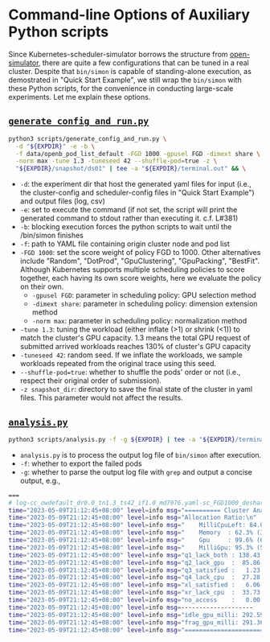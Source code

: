 # Command-line Options of Auxiliary Python scripts

Since Kubernetes-scheduler-simulator borrows the structure from [open-simulator](https://github.com/alibaba/open-simulator), there are quite a few configurations that can be tuned in a real cluster. Despite that `bin/simon` is capable of standing-alone execution, as demostrated in "Quick Start Example", we still wrap the `bin/simon` with these Python scripts, for the convenience in conducting large-scale experiments. Let me explain these options.

## [`generate_config_and_run.py`](./generate_config_and_run.py)

```bash
python3 scripts/generate_config_and_run.py \
  -d "${EXPDIR}" -e -b \
  -f data/openb_pod_list_default -FGD 1000 -gpusel FGD -dimext share \
  -norm max -tune 1.3 -tuneseed 42 --shuffle-pod=true -z \
  "${EXPDIR}/snapshot/ds01" | tee -a "${EXPDIR}/terminal.out" && \
```

- `-d`: the experiment dir that host the generated yaml files for input (i.e., the cluster-config and scheduler-config files in "Quick Start Example") and output files (log, csv)
- `-e`: set to execute the command (if not set, the script will print the generated command to stdout rather than executing it. c.f. L#381)
- `-b`: blocking execution forces the python scripts to wait until the /bin/simon finishes
- `-f`: path to YAML file containing origin cluster node and pod list
- `-FGD 1000`: set the score weight of policy FGD to 1000. Other alternatives include "Random", "DotProd", "GpuClustering", "GpuPacking", "BestFit". Although Kubernetes supports multiple scheduling policies to score together, each having its own score weights, here we evaluate the policy on their own.
  - `-gpusel FGD`: parameter in scheduling policy: GPU selection method
  - `-dimext share`: parameter in scheduling policy: dimension extension method
  - `-norm max`: parameter in scheduling policy: normalization method
- `-tune 1.3`: tuning the workload (either inflate (>1) or shrink (<1)) to match the cluster's GPU capacity. 1.3 means the total GPU request of submitted arrived workloads reaches 130% of cluster's GPU capacity
- `-tuneseed 42`: random seed. If we inflate the workloads, we sample workloads repeated from the original trace using this seed.
- `--shuffle-pod=true`: whether to shuffle the pods' order or not (i.e., respect their original order of submission).   
- `-z snapshot_dir`: directory to save the final state of the cluster in yaml files. This parameter would not affect the results.

## [`analysis.py`](./analysis.py)

```bash
python3 scripts/analysis.py -f -g ${EXPDIR} | tee -a "${EXPDIR}/terminal.out"
```

- `analysis.py` is to process the output log file of `bin/simon` after execution.
- `-f`: whether to export the failed pods
- `-g`: whether to parse the output log file with `grep` and output a concise output, e.g., 

```bash
===
# log-cc_owdefault_dr0.0_tn1.3_ts42_if1.0_md7976.yaml-sc_FGD1000_deshare_gsFGDScore_mdaf9c.yaml.log:
time="2023-05-09T21:12:45+08:00" level=info msg="========== Cluster Analysis Results (InitSchedule) =========="
time="2023-05-09T21:12:45+08:00" level=info msg="Allocation Ratio:\n"
time="2023-05-09T21:12:45+08:00" level=info msg="    MilliCpuLeft: 84.0% (89928302/107018000)\n"
time="2023-05-09T21:12:45+08:00" level=info msg="    Memory  : 62.3% (328998433325056/528302452244480)\n"
time="2023-05-09T21:12:45+08:00" level=info msg="    Gpu     : 99.6% (6189/6212)\n"
time="2023-05-09T21:12:45+08:00" level=info msg="    MilliGpu: 95.3% (5919410/6212000)\n"
time="2023-05-09T21:12:45+08:00" level=info msg="q1_lack_both : 138.43 x 10^3 (47.31%)\n"
time="2023-05-09T21:12:45+08:00" level=info msg="q2_lack_gpu  :  85.86 x 10^3 (29.35%)\n"
time="2023-05-09T21:12:45+08:00" level=info msg="q3_satisfied :   1.23 x 10^3 ( 0.42%)\n"
time="2023-05-09T21:12:45+08:00" level=info msg="q4_lack_cpu  :  27.28 x 10^3 ( 9.32%)\n"
time="2023-05-09T21:12:45+08:00" level=info msg="xl_satisfied :   6.06 x 10^3 ( 2.07%)\n"
time="2023-05-09T21:12:45+08:00" level=info msg="xr_lack_cpu  :  33.73 x 10^3 (11.53%)\n"
time="2023-05-09T21:12:45+08:00" level=info msg="no_access    :   0.00 x 10^3 ( 0.00%)\n"
time="2023-05-09T21:12:45+08:00" level=info msg=--------------------
time="2023-05-09T21:12:45+08:00" level=info msg="idle_gpu_milli: 292.59 x 10^3 (100.0%)\n"
time="2023-05-09T21:12:45+08:00" level=info msg="frag_gpu_milli: 291.36 x 10^3 (99.58%)\n"
time="2023-05-09T21:12:45+08:00" level=info msg="=============================================="
```

